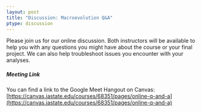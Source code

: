 ```yaml
---
layout: post
title: "Discussion: Macroevolution Q&A"
ptype: discussion
---
```


Please join us for our online discussion. Both instructors will be available to help you with any questions you might have about the course or your final project. We can also help troubleshoot issues you encounter with your analyses. 

<h5>Meeting Link</h5>

You can find a link to the Google Meet Hangout on Canvas: [https://canvas.iastate.edu/courses/68351/pages/online-q-and-a](https://canvas.iastate.edu/courses/68351/pages/online-q-and-a)